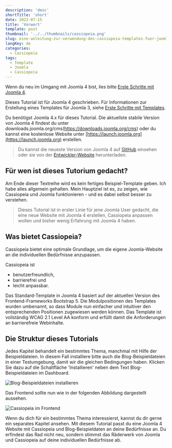 ```yaml
---
description: 'desc'
shortTitle: 'short'
date: 2022-07-15
title: 'Vorwort'
template: post
thumbnail: '../../thumbnails/cassiopeia.png'
slug: eine-anleitung-zur-verwendung-des-cassiopeia-templates-fuer-joomla-4-vorwort
langKey: de
categories:
  - Cassiopeia
tags:
  - Template
  - Joomla
  - Cassiopeia
---
```


Wenn du neu im Umgang mit Joomla 4 bist, lies bitte [Erste Schritte mit Joomla 4](https://docs.joomla.org/J4.x:Getting_Started_with_Joomla!/de).

Dieses Tutorial ist für Joomla 4 geschrieben. Für Informationen zur Erstellung eines Templates für Joomla 3, siehe [Erste Schritte mit Templates](https://docs.joomla.org/J3.x:Getting_Started_with_Templates/de).

Du benötigst Joomla 4.x für dieses Tutorial. Die aktuellste stabile Version von Joomla 4 findest du unter downloads.joomla.org/cms(https://downloads.joomla.org/cms) oder du kannst eine kostenlose Website unter [https://launch.joomla.org](https://launch.joomla.org) erstellen.

> Du kannst die neueste Version von Joomla 4 auf [GitHub](https://github.com/joomla/joomla-cms) einsehen oder sie von der [Entwickler-Website](https://developer.joomla.org/nightly-builds.html) herunterladen.

## Für wen ist dieses Tutorium gedacht?

Am Ende dieser Textreihe wird es kein fertiges Beispiel-Template geben. Ich habe alles allgemein gehalten. Mein Hauptziel ist es, zu zeigen, wie Cassiopeia und Joomla funktionieren - und es dabei selbst besser zu verstehen.

> Dieses Tutorial ist in erster Linie für jene Joomla User gedacht, die eine neue Website mit Joomla 4 erstellen, Cassiopeia anpassen wollen und bisher wenig Erfahrung mit Joomla 4 haben.

## Was bietet Cassiopeia?

Cassiopeia bietet eine optimale Grundlage, um die eigene Joomla-Website an die individuellen Bedürfnisse anzupassen. 

Cassiopeia ist 
- benutzerfreundlich, 
- barrierefrei und 
- leicht anpassbar.

Das Standard-Template in Joomla 4 basiert auf der aktuellen Version des Frontend-Frameworks Bootstrap 5. Die Modulpositionen des Templates wurden umbenannt, so dass Module nun einfacher und intuitiver den entsprechenden Positionen zugewiesen werden können. Das Template ist vollständig WCAG 2.1 Level AA konform und erfüllt damit die Anforderungen an barrierefreie Webinhalte.

## Die Struktur dieses Tutorials

Jedes Kapitel behandelt ein bestimmtes Thema, manchmal mit Hilfe der Beispieldateien. In diesem Fall installiere bitte auch die Blog-Beispieldateien in einer Testumgebung, damit wir die gleichen Bedingungen haben. Klicken Sie dazu auf die Schaltfläche 'Installieren' neben dem Text Blog-Beispieldateien im Dashboard.

![Blog-Beispieldateien installieren](/images/c11.png)

Das Frontend sollte nun wie in der folgenden Abbildung dargestellt aussehen.

![Cassiopeia im Frontend](/images/c12.png)

Wenn du dich für ein bestimmtes Thema interessierst, kannst du dir gerne ein separates Kapitel ansehen. Mit diesem Tutorial passt du eine Joomla 4 Website mit Cassiopeia und Blog-Beispieldaten an deine Bedürfnisse an. Du erfindest das Rad nicht neu, sondern stimmst das Räderwerk von Joomla und Cassiopeia auf deine individuellen Bedürfnisse ab.
<img src="https://vg04.met.vgwort.de/na/d4d1799b213c4917a04933b26e652c04" width="1" height="1" alt="">
